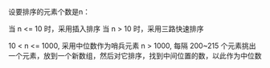 设要排序的元素个数是n：

当 n <= 10 时，采用插入排序
当 n > 10 时，采用三路快速排序

10 < n <= 1000, 采用中位数作为哨兵元素
n > 1000, 每隔 200~215 个元素挑出一个元素，放到一个新数组，然后对它排序，找到中间位置的数，以此作为中位数

